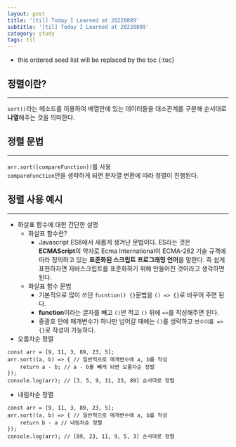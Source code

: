 ```yaml
---
layout: post
title: '[til] Today I Learned at 20220809'
subtitle: '[til] Today I Learned at 20220809'
category: study
tags: til
---
```


* this ordered seed list will be replaced by the toc 
{:toc}

## 정렬이란? 
---  
`sort()`라는 메소드를 이용하여 배열안에 있는 데이터들을 대소관계를 구분해 순서대로 **나열**해주는 것을 의미한다.

## 정렬 문법
---
`arr.sort([compareFunction])`를 사용  
`compareFunction`안을 생략하게 되면 문자열 변환에 따라 정렬이 진행된다.

## 정렬 사용 예시
---
 - 화살표 함수에 대한 간단한 설명
   - 화살표 함수란?
     - Javascript ES6에서 새롭게 생겨난 문법이다. ES라는 것은 **ECMAScript**의 약자로 Ecma International이 ECMA-262 기술 규격에 따라 정의하고 있는 **표준화된 스크립트 프로그래밍 언어**를 말한다. 즉 쉽게 표현하자면 자바스크립트를 표준화하기 위해 만들어진 것이라고 생각하면 된다.
   - 화살표 함수 문법
     - 기본적으로 많이 쓰던 `fucntion() {}`문법을 `() => {}`로 바꾸어 주면 된다.
     - **function**이라는 글자를 빼고 `()`만 적고 `()` 뒤에 `=>`를 작성해주면 된다.
     - 중괄호 안에 매개변수가 하나만 넘어갈 때에는 `()`를 생략하고 `변수이름 => {}`로 작성이 가능하다.
  - 오름차순 정렬
```
const arr = [9, 11, 3, 89, 23, 5];
arr.sort((a, b) => { // 일반적으로 매개변수에 a, b를 작성
    return a - b; // a - b를 빼게 되면 오름차순 정렬
});
console.log(arr); // [3, 5, 9, 11, 23, 89] 순서대로 정렬
``` 

  - 내림차순 정렬
```
const arr = [9, 11, 3, 89, 23, 5];
arr.sort((a, b) => { // 일반적으로 매개변수에 a, b를 작성
    return b - a // 내림차순 정렬
});
console.log(arr); // [89, 23, 11, 9, 5, 3] 순서대로 정렬
``` 
